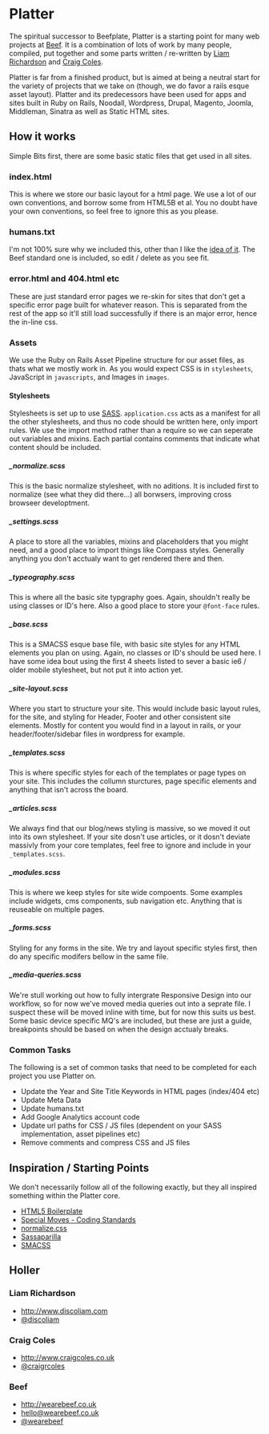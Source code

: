 #  Platter

The spiritual successor to Beefplate, Platter is a starting point for many web projects at [Beef](http://www.wearebeef.co.uk). It is a combination of lots of work by many people, compiled, put together and some parts written / re-written by [Liam Richardson](http://www.discoliam.com) and [Craig Coles](http://www.craigcoles.co.uk).

Platter is far from a finished product, but is aimed at being a neutral start for the variety of projects that we take on (though, we do favor a rails esque asset layout). Platter and its predecessors have been used for apps and sites built in Ruby on Rails, Noodall, Wordpress, Drupal, Magento, Joomla, Middleman, Sinatra as well as Static HTML sites.

## How it works

Simple Bits first, there are some basic static files that get used in all sites.

### index.html
This is where we store our basic layout for a html page. We use a lot of our own conventions, and borrow some from HTML5B et al. You no doubt have your own conventions, so feel free to ignore this as you please.

### humans.txt
I'm not 100% sure why we included this, other than I like the [idea of it](http://humanstxt.org/). The Beef standard one is included, so edit / delete as you see fit.

### error.html and 404.html etc
These are just standard error pages we re-skin for sites that don't get a specific error page built for whatever reason. This is separated from the rest of the app so it'll still load successfully if there is an major error, hence the in-line css.


### Assets
We use the Ruby on Rails Asset Pipeline structure for our asset files, as thats what we mostly work in. As you would expect CSS is in ```stylesheets```, JavaScript in ```javascripts```, and Images in ```images```.

#### Stylesheets
Stylesheets is set up to use [SASS](http://sass-lang.com). ```application.css``` acts as a manifest for all the other stylesheets, and thus no code should be written here, only import rules. We use the import method rather than a require so we can seperate out variables and mixins. Each partial contains comments that indicate what content should be included. 

##### _normalize.scss

This is the basic normalize stylesheet, with no aditions. It is included first to normalize (see what they did there...) all borwsers, improving cross browseer developtment.

##### _settings.scss

A place to store all the variables, mixins and placeholders that you might need, and a good place to import things like Compass styles. Generally anything you don't acctualy want to get rendered there and then.

##### _typeography.scss
This is where all the basic site typgraphy goes. Again, shouldn't really be using classes or ID's here. Also a good place to store your ```@font-face``` rules.

##### _base.scss
This is a SMACSS esque base file, with basic site styles for any HTML elements you plan on using. Again, no classes or ID's should be used here. I have some idea bout using the first 4 sheets listed to sever a basic ie6 / older mobile stylesheet, but not put it into action yet. 

##### _site-layout.scss
Where you start to structure your site. This would include basic layout rules, for the site, and styling for Header, Footer and other consistent site elements. Mostly for content you would find in a layout in rails, or your header/footer/sidebar files in wordpress for example.

##### _templates.scss
This is where specific styles for each of the templates or page types on your site. This includes the collumn sturctures, page specific elements and anything that isn't across the board. 

##### _articles.scss 
We always find that our blog/news styling is massive, so we moved it out into its own stylesheet. If your site dosn't use articles, or it dosn't deviate massivly from your core templates, feel free to ignore and include in your ```_templates.scss```.

##### _modules.scss
This is where we keep styles for site wide compoents. Some examples include widgets, cms components, sub navigation etc. Anything that is reuseable on multiple pages.

##### _forms.scss
Styling for any forms in the site. We try and layout specific styles first, then do any specific modifers bellow in the same file. 

##### _media-queries.scss 
We're stull working out how to fully intergrate Responsive Design into our workflow, so for now we've moved media queries out into a seprate file. I suspect these will be moved inline with time, but for now this suits us best. Some basic device specific MQ's are included, but these are just a guide, breakpoints should be based on when the design acctualy breaks.

### Common Tasks

The following is a set of common tasks that need to be completed for each project you use Platter on. 

* Update the Year and Site Title Keywords in HTML pages (index/404 etc)
* Update Meta Data
* Update humans.txt
* Add Google Analytics account code
* Update url paths for CSS / JS files (dependent on your SASS implementation, asset pipelines etc)
* Remove comments and compress CSS and JS files

##  Inspiration / Starting Points 

We don't necessarily follow all of the following exactly, but they all inspired something within the Platter core.

* [HTML5 Boilerplate](http://html5boilerplate.com)
* [Special Moves - Coding Standards](https://github.com/specialmoves/coding-standards-front-end)
* [normalize.css](http://necolas.github.com/normalize.css/)
* [Sassaparilla](http://sass.fffunction.co/)
* [SMACSS](http://smacss.com/)

## Holler

### Liam Richardson

* http://www.discoliam.com
* [@discoliam](http://twitter.com/discoliam)

### Craig Coles

* http://www.craigcoles.co.uk
* [@craigrcoles](http://twitter.com/craigrcoles)

### Beef

* http://wearebeef.co.uk
* hello@wearebeef.co.uk
* [@wearebeef](http://twitter.com/wearebeef)